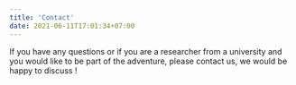 ```yaml
---
title: 'Contact'
date: 2021-06-11T17:01:34+07:00
---
```


If you have any questions or if you are a researcher from a university and you would like to be part of the adventure, please contact us, we would be happy to discuss !
